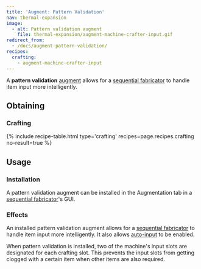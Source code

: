 ```yaml
---
title: 'Augment: Pattern Validation'
nav: thermal-expansion
image:
  - alt: Pattern validation augment
    file: thermal-expansion/augment-machine-crafter-input.gif
redirect_from:
  - /docs/augment-pattern-validation/
recipes:
  crafting:
    - augment-machine-crafter-input
---
```


A **pattern validation** [augment](/docs/thermal-expansion/augments/) allows for a [sequential
fabricator](/docs/thermal-expansion/sequential-fabricator/) to handle item input more
intelligently.


Obtaining
---------

### Crafting
{% include recipe-table.html type='crafting' recipes=page.recipes.crafting no-result=true %}


Usage
-----

### Installation
A pattern validation augment can be installed in the Augmentation tab in a
[sequential fabricator](/docs/thermal-expansion/sequential-fabricator/)'s GUI.

### Effects
An installed pattern validation augment allows for a [sequential
fabricator](/docs/thermal-expansion/sequential-fabricator/) to handle item input more
intelligently. It also allows
[auto-input](/docs/thermal-expansion/sequential-fabricator/#input-and-output) to be enabled.

When pattern validation is installed, two of the machine's input slots are
designated for each crafting slot. This prevents the input slots from getting
clogged with a certain item when other items are also required.

